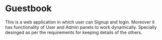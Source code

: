# Guestbook
This is a web application in which user can Signup and login. Moreover it has functionality of User and Admin panels to work dynamically.
Specially desinged as per the requirements for keeping details of the others.
